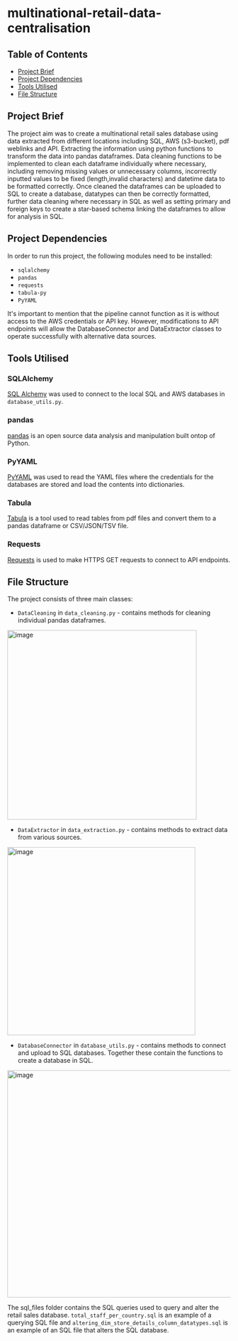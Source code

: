 # multinational-retail-data-centralisation

## Table of Contents

- [Project Brief](#brief)
- [Project Dependencies](#depend)
- [Tools Utilised](#tools)
- [File Structure](#structure)

<a id="brief"></a>
## Project Brief
The project aim was to create a multinational retail sales database using data extracted from different locations including SQL, AWS (s3-bucket), pdf weblinks and API. Extracting the information using python functions to transform the data into pandas dataframes. Data cleaning functions to be implemented to clean each dataframe individually where necessary, including removing missing values or unnecessary columns, incorrectly inputted values to be fixed (length,invalid characters) and datetime data to be formatted correctly. Once cleaned the dataframes can be uploaded to SQL to create a database, datatypes can then be correctly formatted, further data cleaning where necessary in SQL as well as setting primary and foreign keys to create a star-based schema linking the dataframes to allow for analysis in SQL.

<a id="depend"></a>
## Project Dependencies

In order to run this project, the following modules need to be installed:

* `sqlalchemy`
* `pandas`
* `requests`
* `tabula-py`
* `PyYAML`

It's important to mention that the pipeline cannot function as it is without access to the AWS credentials or API key. However, modifications to API endpoints will allow the DatabaseConnector and DataExtractor classes to operate successfully with alternative data sources.

 <a id="tools"></a>
## Tools Utilised
### SQLAlchemy
[SQL Alchemy](https://www.sqlalchemy.org/) was used to connect to the local SQL and AWS databases in `database_utils.py`.

### pandas
[pandas](https://pandas.pydata.org/) is an open source data analysis and manipulation built ontop of Python.

### PyYAML
[PyYAML](https://pyyaml.org/wiki/PyYAMLDocumentation) was used to read the YAML files where the credentials for the databases are stored and load the contents into dictionaries.

### Tabula
[Tabula](https://tabula-py.readthedocs.io/en/latest/#) is a tool used to read tables from pdf files and convert them to a pandas dataframe or CSV/JSON/TSV file.

### Requests
[Requests](https://pypi.org/project/requests/) is used to make HTTPS GET requests to connect to API endpoints.

<a id="structure"></a>
## File Structure

The project consists of three main classes:
* `DataCleaning` in `data_cleaning.py` - contains methods for cleaning individual pandas dataframes.

<img width="427" alt="image" src="https://github.com/jbell22j/multinational-retail-data-centralisation/assets/141024595/ee4cb94e-e1aa-40ad-9431-a162db6e1810">

* `DataExtractor` in `data_extraction.py` - contains methods to extract data from various sources.

<img width="424" alt="image" src="https://github.com/jbell22j/multinational-retail-data-centralisation/assets/141024595/d37c04b5-b1b2-47eb-906f-4f8bf3ec7f5e">

* `DatabaseConnector` in `database_utils.py` - contains methods to connect and upload to SQL databases.
Together these contain the functions to create a database in SQL.

<img width="512" alt="image" src="https://github.com/jbell22j/multinational-retail-data-centralisation/assets/141024595/7226458f-9c40-460f-ab97-dd5c2a20c762">

The sql_files folder contains the SQL queries used to query and alter the retail sales database. `total_staff_per_country.sql` is an example of a querying SQL file and `altering_dim_store_details_column_datatypes.sql` is an example of an SQL file that alters the SQL database.
